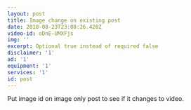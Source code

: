```yaml
---
layout: post
title: Image change on existing post
date: 2018-08-23T23:08:26.420Z
video-id: oDnE-UMXFjs
img: ''
excerpt: Optional true instead of required false
disclaimer: '1'
ad: '1'
equipment: '1'
services: '1'
id: post
---
```

Put image id on image only post to see if it changes to video.
